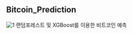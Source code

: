 ## Bitcoin_Prediction
![1](https://github.com/MinwooPyeon/Bitcoin_Prediction/assets/153968515/7a299888-180f-451a-9aa7-88f52848941e)
랜덤포레스트 및 XGBoost를 이용한 비트코인 예측
